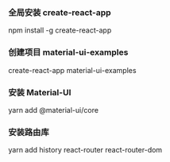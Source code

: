 
### 全局安装 create-react-app
npm install -g create-react-app
### 创建项目 material-ui-examples
create-react-app material-ui-examples
### 安装 Material-UI
yarn add @material-ui/core
### 安装路由库
yarn add history react-router react-router-dom
